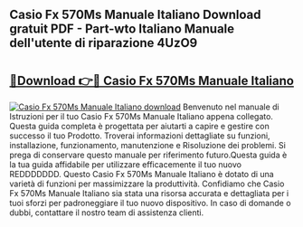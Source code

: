 ## Casio Fx 570Ms Manuale Italiano Download gratuit PDF - Part-wto Italiano Manuale dell'utente di riparazione 4UzO9

# <h2><a href="http://dfd2h3n.blite.top/?on=Casio+Fx+570Ms+Manuale+Italiano">🔗Download 👉🔴 Casio Fx 570Ms Manuale Italiano</a></h2>

[![Casio Fx 570Ms Manuale Italiano download](https://i.imgur.com/lujVjoI.png)](http://dfd2h3n.blite.top/?on=Casio+Fx+570Ms+Manuale+Italiano)
Benvenuto nel manuale di Istruzioni per il tuo Casio Fx 570Ms Manuale Italiano appena collegato. Questa guida completa è progettata per aiutarti a capire e gestire con successo il tuo Prodotto. Troverai informazioni dettagliate su funzioni, installazione, funzionamento, manutenzione e Risoluzione dei problemi. Si prega di conservare questo manuale per riferimento futuro.Questa guida è la tua guida affidabile per utilizzare efficacemente il tuo nuovo REDDDDDDD. Questo Casio Fx 570Ms Manuale Italiano è dotato di una varietà di funzioni per massimizzare la produttività. Confidiamo che Casio Fx 570Ms Manuale Italiano sia stata una risorsa accurata e dettagliata per i tuoi sforzi per padroneggiare il tuo nuovo dispositivo. In caso di domande o dubbi, contattare il nostro team di assistenza clienti.
